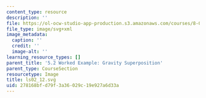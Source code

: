 ```yaml
---
content_type: resource
description: ''
file: https://ol-ocw-studio-app-production.s3.amazonaws.com/courses/8-01sc-classical-mechanics-fall-2016/278168bfd79f3a36029c19e927a6d33a_ls02_12.svg
file_type: image/svg+xml
image_metadata:
  caption: ''
  credit: ''
  image-alt: ''
learning_resource_types: []
parent_title: '5.2 Worked Example: Gravity Superposition'
parent_type: CourseSection
resourcetype: Image
title: ls02_12.svg
uid: 278168bf-d79f-3a36-029c-19e927a6d33a
---
```

